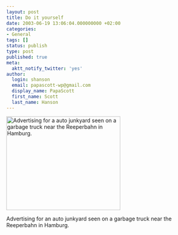 ```yaml
---
layout: post
title: Do it yourself
date: 2003-06-19 13:06:04.000000000 +02:00
categories:
- General
tags: []
status: publish
type: post
published: true
meta:
  aktt_notify_twitter: 'yes'
author:
  login: shanson
  email: papascott-wp@gmail.com
  display_name: PapaScott
  first_name: Scott
  last_name: Hanson
---
```

<p><a href="http://www.kiesow.de/"><img alt="Advertising for a auto junkyard seen on a garbage truck near the Reeperbahn in Hamburg." title="Selber machen ist geil - Doing it yourself is cool" src="https://www.papascott.de/wordpress/wp-content/uploads/2003/06/kiesow.jpg" width="300" height="247" border="0" /></a></p>
<p>Advertising for an auto junkyard seen on a garbage truck near the Reeperbahn in Hamburg.</p>
